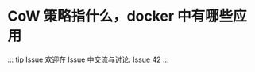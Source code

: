 # CoW 策略指什么，docker 中有哪些应用



::: tip Issue 
 欢迎在 Issue 中交流与讨论: [Issue 42](https://github.com/shfshanyue/Daily-Question/issues/42) 
:::



